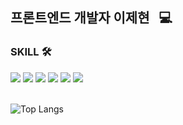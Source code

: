 <!-- 헤더 -->
<!--![header](https://capsule-render.vercel.app/api?type=rounded&color=FFD73C&height=300&section=header&text=LEEYEJI&fontSize=90)-->

<h2 align="left"> 프론트엔드 개발자 이제현 &nbsp 💻 </h2>

<h3 align="left">SKILL 🛠</h3>
<p align="left">
  <img src="https://img.shields.io/badge/Vue.js-4FC08D?style=for-the-badge&logo=vue.js&logoColor=white"> 
  <img src="https://img.shields.io/badge/Typescript-%23007ACC.svg?style=for-the-badge&logo=typescript&logoColor=white">
  <img src="https://img.shields.io/badge/Javascript-F7DF1E?style=for-the-badge&logo=javascript&logoColor=black"> 
  <img src="https://img.shields.io/badge/HTML-E34F26?style=for-the-badge&logo=html5&logoColor=white"> 
  <img src="https://img.shields.io/badge/CSS-1572B6?style=for-the-badge&logo=css3&logoColor=white"> 
  <img src="https://img.shields.io/badge/Bootstrap-7952B3?style=for-the-badge&logo=bootstrap&logoColor=white">
 
</br>
  <!-- <img src="https://img.shields.io/badge/Android-3DDC84?style=for-the-badge&logo=Android&logoColor=white"> 
  <img src="https://img.shields.io/badge/Oracle-F80000?style=for-the-badge&logo=oracle&logoColor=white"> 
  <img src="https://img.shields.io/badge/Mysql-4479A1?style=for-the-badge&logo=mysql&logoColor=white"> -->
</br> 
  
  <!--<img src="https://img.shields.io/badge/Github-181717?style=flat-square&logo=github&logoColor=white">
  <img src="https://img.shields.io/badge/Notion-000000?style=flat-square&logo=Notion&logoColor=white">
  <img src="https://img.shields.io/badge/apache tomcat-F8DC75?style=flat-square&logo=apachetomcat&logoColor=white">-->
</p>

<!-- <h4 align="left">STUDYING 📔</h4>
<p align="left">
  <img src="https://img.shields.io/badge/Flutter-%2302569B.svg?style=for-the-badge&logo=Flutter&logoColor=white">
  <img src="https://img.shields.io/badge/dart-%230175C2.svg?style=for-the-badge&logo=dart&logoColor=white">
</p>
</br>-->

<!--![LEEYEJI's GitHub stats](https://github-readme-stats.vercel.app/api?username=LEEYEJI501&show_icons=true&theme=dracula) &nbsp-->
![Top Langs](https://github-readme-stats.vercel.app/api/top-langs/?username=ghrp8277&layout=compact&theme=dracula)

